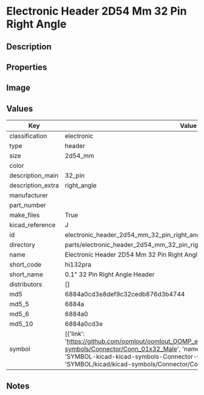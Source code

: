 # Electronic Header 2D54 Mm 32 Pin Right Angle

## Description

## Properties


## Image


## Values

| Key | Value |
| --- | --- |
| classification | electronic |
| type | header |
| size | 2d54_mm |
| color |  |
| description_main | 32_pin |
| description_extra | right_angle |
| manufacturer |  |
| part_number |  |
| make_files | True |
| kicad_reference | J |
| id | electronic_header_2d54_mm_32_pin_right_angle |
| directory | parts/electronic_header_2d54_mm_32_pin_right_angle |
| name | Electronic Header 2D54 Mm 32 Pin Right Angle |
| short_code | hi132pra |
| short_name | 0.1" 32 Pin Right Angle Header |
| distributors | [] |
| md5 | 6884a0cd3e8def9c32cedb876d3b4744 |
| md5_5 | 6884a |
| md5_6 | 6884a0 |
| md5_10 | 6884a0cd3e |
| symbol | [{'link': 'https://github.com/oomlout/oomlout_OOMP_eda_V2/tree/main/SYMBOL/kicad/kicad-symbols/Connector/Conn_01x32_Male', 'name': 'Connector : Conn_01x32_Male', 'id': 'SYMBOL-kicad-kicad-symbols-Connector-Conn_01x32_Male', 'directory': 'SYMBOL/kicad/kicad-symbols/Connector/Conn_01x32_Male/'}] |

## Notes

